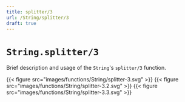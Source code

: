 ```yaml
---
title: splitter/3
url: /String/splitter/3
draft: true
---
```


# `String.splitter/3`
Brief description and usage of the `String`'s `splitter/3` function.

{{< figure src="images/functions/String/splitter-3.svg" >}}
{{< figure src="images/functions/String/splitter-3.2.svg" >}}
{{< figure src="images/functions/String/splitter-3.3.svg" >}}
